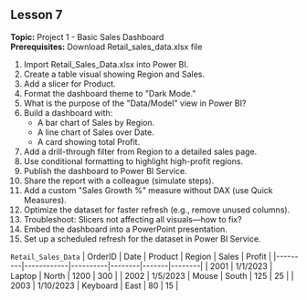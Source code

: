## Lesson 7  
**Topic:** Project 1 - Basic Sales Dashboard  
**Prerequisites:** Download Retail_sales_data.xlsx file  

1. Import Retail_Sales_Data.xlsx into Power BI.  
2. Create a table visual showing Region and Sales.  
3. Add a slicer for Product.  
4. Format the dashboard theme to "Dark Mode."  
5. What is the purpose of the "Data/Model" view in Power BI?  
6. Build a dashboard with:  
   - A bar chart of Sales by Region.  
   - A line chart of Sales over Date.  
   - A card showing total Profit.  
7. Add a drill-through filter from Region to a detailed sales page.  
8. Use conditional formatting to highlight high-profit regions.  
9. Publish the dashboard to Power BI Service.  
10. Share the report with a colleague (simulate steps).  
11. Add a custom "Sales Growth %" measure without DAX (use Quick Measures).  
12. Optimize the dataset for faster refresh (e.g., remove unused columns).  
13. Troubleshoot: Slicers not affecting all visuals—how to fix?  
14. Embed the dashboard into a PowerPoint presentation.  
15. Set up a scheduled refresh for the dataset in Power BI Service.  

```Retail_Sales_Data```
| OrderID | Date       | Product  | Region | Sales | Profit |
|---------|------------|----------|--------|-------|--------|
| 2001    | 1/1/2023   | Laptop   | North  | 1200  | 300    |
| 2002    | 1/5/2023   | Mouse    | South  | 125   | 25     |
| 2003    | 1/10/2023  | Keyboard | East   | 80    | 15     |
